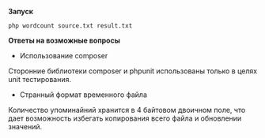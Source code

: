 **Запуск**

`php wordcount source.txt result.txt`

**Ответы на возможные вопросы**

* Использование composer

Сторонние библиотеки composer и phpunit использованы только в целях unit тестирования.

* Странный формат временного файла

Количество упоминайний хранится в 4 байтовом двоичном поле, что дает возможность избегать копирования всего файла и обновлении значений. 
